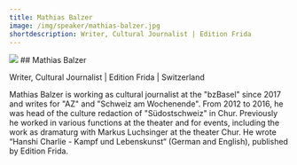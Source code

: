 ```yaml
---
title: Mathias Balzer
image: /img/speaker/mathias-balzer.jpg
shortdescription: Writer, Cultural Journalist | Edition Frida
---
```

<img src="/img/speaker/mathias-balzer.jpg">
## Mathias Balzer

Writer, Cultural Journalist | Edition Frida | Switzerland

Mathias Balzer is working as cultural journalist at the "bzBasel" since 2017 and writes for "AZ" and "Schweiz am Wochenende". From 2012 to 2016, he was head of the culture redaction of "Südostschweiz" in Chur. Previously he worked in various functions at the theater and for events, including the work as dramaturg with Markus Luchsinger at the theater Chur. He wrote “Hanshi Charlie - Kampf und Lebenskunst“ (German and English), published by Edition Frida.